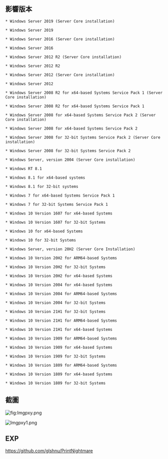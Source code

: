 <languages /> <translate>

影響版本
--------

</translate>

    * Windows Server 2019 (Server Core installation)

    * Windows Server 2019

    * Windows Server 2016 (Server Core installation)

    * Windows Server 2016

    * Windows Server 2012 R2 (Server Core installation)

    * Windows Server 2012 R2

    * Windows Server 2012 (Server Core installation)

    * Windows Server 2012

    * Windows Server 2008 R2 for x64-based Systems Service Pack 1 (Server Core installation)

    * Windows Server 2008 R2 for x64-based Systems Service Pack 1

    * Windows Server 2008 for x64-based Systems Service Pack 2 (Server Core installation)

    * Windows Server 2008 for x64-based Systems Service Pack 2

    * Windows Server 2008 for 32-bit Systems Service Pack 2 (Server Core installation)

    * Windows Server 2008 for 32-bit Systems Service Pack 2

    * Windows Server, version 2004 (Server Core installation)

    * Windows RT 8.1

    * Windows 8.1 for x64-based systems

    * Windows 8.1 for 32-bit systems

    * Windows 7 for x64-based Systems Service Pack 1

    * Windows 7 for 32-bit Systems Service Pack 1

    * Windows 10 Version 1607 for x64-based Systems

    * Windows 10 Version 1607 for 32-bit Systems

    * Windows 10 for x64-based Systems

    * Windows 10 for 32-bit Systems

    * Windows Server, version 20H2 (Server Core Installation)

    * Windows 10 Version 20H2 for ARM64-based Systems

    * Windows 10 Version 20H2 for 32-bit Systems

    * Windows 10 Version 20H2 for x64-based Systems

    * Windows 10 Version 2004 for x64-based Systems

    * Windows 10 Version 2004 for ARM64-based Systems

    * Windows 10 Version 2004 for 32-bit Systems

    * Windows 10 Version 21H1 for 32-bit Systems

    * Windows 10 Version 21H1 for ARM64-based Systems

    * Windows 10 Version 21H1 for x64-based Systems

    * Windows 10 Version 1909 for ARM64-based Systems

    * Windows 10 Version 1909 for x64-based Systems

    * Windows 10 Version 1909 for 32-bit Systems

    * Windows 10 Version 1809 for ARM64-based Systems

    * Windows 10 Version 1809 for x64-based Systems

    * Windows 10 Version 1809 for 32-bit Systems

<translate>

截圖
----

</translate> ![](Imgpxy.png "fig:Imgpxy.png")

![](Imgpxy1.png "Imgpxy1.png")

EXP
---

<https://github.com/glshnu/PrintNightmare>